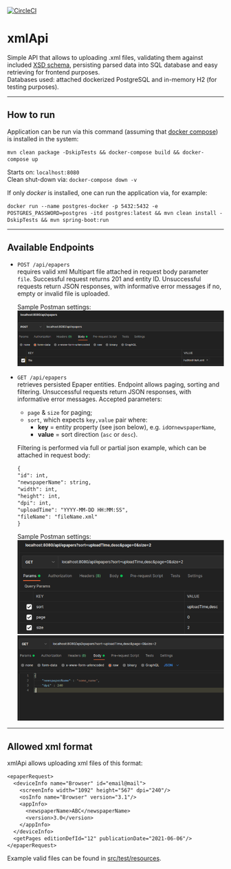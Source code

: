 [![CircleCI](https://circleci.com/gh/ppszczepaniak/xmlApi/tree/master.svg?style=shield&circle-token=d5a8b34fba838acd00286d48365b8b472bc576e8)](https://circleci.com/gh/ppszczepaniak/xmlApi/tree/master)

# xmlApi

Simple API that allows to uploading .xml files, validating them against
included [XSD schema](https://github.com/ppszczepaniak/xmlApi/blob/master/src/main/resources/xsdSchema/schema.xsd),
persisting parsed data into SQL database and easy retrieving for frontend purposes. <br>
Databases used: attached dockerized PostgreSQL and in-memory H2 (for testing purposes).


--------------

## How to run

Application can be run via this command (assuming that [docker compose](https://docs.docker.com/compose/install/)) is
installed in the system:<br>

```
mvn clean package -DskipTests && docker-compose build && docker-compose up
 ```

Starts on: `localhost:8080`<br>
Clean shut-down via:
`docker-compose down -v
`

If only *docker* is installed, one can run the application via, for example:

```
docker run --name postgres-docker -p 5432:5432 -e POSTGRES_PASSWORD=postgres -itd postgres:latest && mvn clean install -DskipTests && mvn spring-boot:run 
```

--------------

## Available Endpoints

* `POST /api/epapers`<br>requires valid xml Multipart file attached in request body parameter `file`. Successful request
  returns 201 and entity ID. Unsuccessful requests return JSON responses, with informative error messages if no, empty
  or invalid file is uploaded. <br>

  Sample Postman settings:<br>
  ![img.png](src/main/resources/images/img.png)


* `GET /api/epapers`<br> retrieves persisted Epaper entities. Endpoint allows paging, sorting and filtering.
  Unsuccessful requests return JSON responses, with informative error messages. Accepted parameters:
  * `page` & `size` for paging;
  * `sort`, which expects `key,value` pair where:
    * **key** = entity property (see json below), e.g. `id`or`newspaperName`,
    * **value** = sort direction (`asc` or `desc`).

  Filtering is performed via full or partial json example, which can be attached in request body:
  ```
  {
  "id": int,
  "newspaperName": string,
  "width": int,
  "height": int,
  "dpi": int,
  "uploadTime": "YYYY-MM-DD HH:MM:SS",
  "fileName": "fileName.xml"
  }
  ```
  Sample Postman settings:<br>
  ![img_1.png](src/main/resources/images/img_1.png)
  ![img_2.png](src/main/resources/images/img_2.png)

--------------
## Allowed xml format

xmlApi allows uploading xml files of this format:

```<?xml version="1.0" encoding="utf-8"?>
<epaperRequest>
  <deviceInfo name="Browser" id="email@mail">
    <screenInfo width="1092" height="567" dpi="240"/>
    <osInfo name="Browser" version="3.1"/>
    <appInfo>
      <newspaperName>ABC</newspaperName>
      <version>3.0</version>
    </appInfo>
  </deviceInfo>
  <getPages editionDefId="12" publicationDate="2021-06-06"/>
</epaperRequest>
```

Example valid files can be found
in [src/test/resources](https://github.com/ppszczepaniak/xmlApi/tree/master/src/test/resources).
